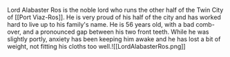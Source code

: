 Lord Alabaster Ros is the noble lord who runs the other half of the Twin City of [[Port Viaz-Ros]]. He is very proud of his half of the city and has worked hard to live up to his family's name. He is 56 years old, with a bad comb-over, and a pronounced gap between his two front teeth. While he was slightly portly, anxiety has been keeping him awake and he has lost a bit of weight, not fitting his cloths too well.![[LordAlabasterRos.png]]